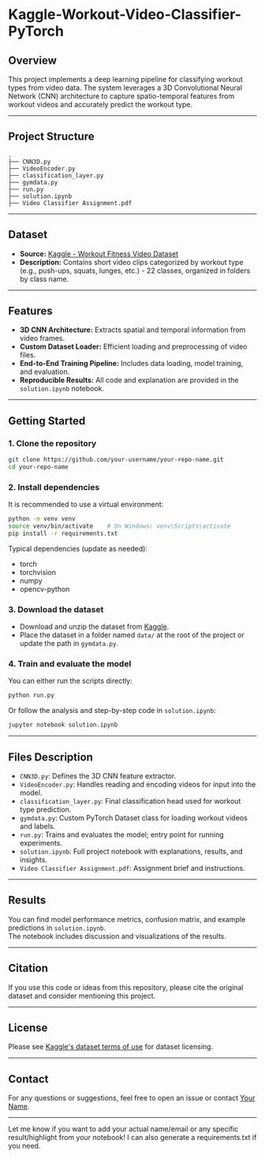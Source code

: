 # Kaggle-Workout-Video-Classifier-PyTorch

## Overview

This project implements a deep learning pipeline for classifying workout types from video data. The system leverages a 3D Convolutional Neural Network (CNN) architecture to capture spatio-temporal features from workout videos and accurately predict the workout type.


---

## Project Structure

```
.
├── CNN3D.py               
├── VideoEncoder.py       
├── classification_layer.py 
├── gymdata.py            
├── run.py                 
├── solution.ipynb         
├── Video Classifier Assignment.pdf  
```

---

## Dataset

- **Source:** [Kaggle - Workout Fitness Video Dataset](https://www.kaggle.com/datasets/hasyimabdillah/workoutfitness-video/data)
- **Description:** Contains short video clips categorized by workout type (e.g., push-ups, squats, lunges, etc.) - 22 classes, organized in folders by class name.

---

## Features

- **3D CNN Architecture:** Extracts spatial and temporal information from video frames.
- **Custom Dataset Loader:** Efficient loading and preprocessing of video files.
- **End-to-End Training Pipeline:** Includes data loading, model training, and evaluation.
- **Reproducible Results:** All code and explanation are provided in the `solution.ipynb` notebook.

---

## Getting Started

### 1. Clone the repository

```bash
git clone https://github.com/your-username/your-repo-name.git
cd your-repo-name
```

### 2. Install dependencies

It is recommended to use a virtual environment:

```bash
python -m venv venv
source venv/bin/activate    # On Windows: venv\Scripts\activate
pip install -r requirements.txt
```

Typical dependencies (update as needed):

- torch
- torchvision
- numpy
- opencv-python

### 3. Download the dataset

- Download and unzip the dataset from [Kaggle](https://www.kaggle.com/datasets/hasyimabdillah/workoutfitness-video/data).
- Place the dataset in a folder named `data/` at the root of the project or update the path in `gymdata.py`.

### 4. Train and evaluate the model

You can either run the scripts directly:

```bash
python run.py
```

Or follow the analysis and step-by-step code in `solution.ipynb`:

```bash
jupyter notebook solution.ipynb
```

---

## Files Description

- `CNN3D.py`: Defines the 3D CNN feature extractor.
- `VideoEncoder.py`: Handles reading and encoding videos for input into the model.
- `classification_layer.py`: Final classification head used for workout type prediction.
- `gymdata.py`: Custom PyTorch Dataset class for loading workout videos and labels.
- `run.py`: Trains and evaluates the model; entry point for running experiments.
- `solution.ipynb`: Full project notebook with explanations, results, and insights.
- `Video Classifier Assignment.pdf`: Assignment brief and instructions.


---

## Results

You can find model performance metrics, confusion matrix, and example predictions in `solution.ipynb`.\
The notebook includes discussion and visualizations of the results.

---

## Citation

If you use this code or ideas from this repository, please cite the original dataset and consider mentioning this project.

---

## License

Please see [Kaggle's dataset terms of use](https://www.kaggle.com/datasets/hasyimabdillah/workoutfitness-video/data) for dataset licensing.

---

## Contact

For any questions or suggestions, feel free to open an issue or contact [Your Name](mailto\:ohad338@gmail.com).

---

Let me know if you want to add your actual name/email or any specific result/highlight from your notebook! I can also generate a requirements.txt if you need.



